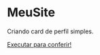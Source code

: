 # MeuSite

Criando card de perfil simples.

<a href="https://davisouza1.github.io/MeuSite1/">Executar para conferir!</a>
 
